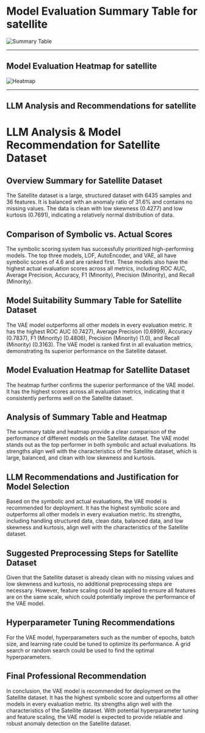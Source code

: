 # Model Evaluation Summary Table for satellite

![Summary Table](file:////home/exouser/Downloads/UofACPCode/outputs/llm_outputs/satellite_summary_table.png)

---

## Model Evaluation Heatmap for satellite

![Heatmap](file:////home/exouser/Downloads/UofACPCode/outputs/llm_outputs/satellite_rank_heatmap_sorted.png)

---

## LLM Analysis and Recommendations for satellite

# LLM Analysis & Model Recommendation for Satellite Dataset

## Overview Summary for Satellite Dataset

The Satellite dataset is a large, structured dataset with 6435 samples and 36 features. It is balanced with an anomaly ratio of 31.6% and contains no missing values. The data is clean with low skewness (0.4277) and low kurtosis (0.7691), indicating a relatively normal distribution of data.

## Comparison of Symbolic vs. Actual Scores

The symbolic scoring system has successfully prioritized high-performing models. The top three models, LOF, AutoEncoder, and VAE, all have symbolic scores of 4.6 and are ranked first. These models also have the highest actual evaluation scores across all metrics, including ROC AUC, Average Precision, Accuracy, F1 (Minority), Precision (Minority), and Recall (Minority).

## Model Suitability Summary Table for Satellite Dataset

The VAE model outperforms all other models in every evaluation metric. It has the highest ROC AUC (0.7427), Average Precision (0.6999), Accuracy (0.7837), F1 (Minority) (0.4806), Precision (Minority) (1.0), and Recall (Minority) (0.3163). The VAE model is ranked first in all evaluation metrics, demonstrating its superior performance on the Satellite dataset.

## Model Evaluation Heatmap for Satellite Dataset

The heatmap further confirms the superior performance of the VAE model. It has the highest scores across all evaluation metrics, indicating that it consistently performs well on the Satellite dataset.

## Analysis of Summary Table and Heatmap

The summary table and heatmap provide a clear comparison of the performance of different models on the Satellite dataset. The VAE model stands out as the top performer in both symbolic and actual evaluations. Its strengths align well with the characteristics of the Satellite dataset, which is large, balanced, and clean with low skewness and kurtosis.

## LLM Recommendations and Justification for Model Selection

Based on the symbolic and actual evaluations, the VAE model is recommended for deployment. It has the highest symbolic score and outperforms all other models in every evaluation metric. Its strengths, including handling structured data, clean data, balanced data, and low skewness and kurtosis, align well with the characteristics of the Satellite dataset.

## Suggested Preprocessing Steps for Satellite Dataset

Given that the Satellite dataset is already clean with no missing values and low skewness and kurtosis, no additional preprocessing steps are necessary. However, feature scaling could be applied to ensure all features are on the same scale, which could potentially improve the performance of the VAE model.

## Hyperparameter Tuning Recommendations

For the VAE model, hyperparameters such as the number of epochs, batch size, and learning rate could be tuned to optimize its performance. A grid search or random search could be used to find the optimal hyperparameters.

## Final Professional Recommendation

In conclusion, the VAE model is recommended for deployment on the Satellite dataset. It has the highest symbolic score and outperforms all other models in every evaluation metric. Its strengths align well with the characteristics of the Satellite dataset. With potential hyperparameter tuning and feature scaling, the VAE model is expected to provide reliable and robust anomaly detection on the Satellite dataset.